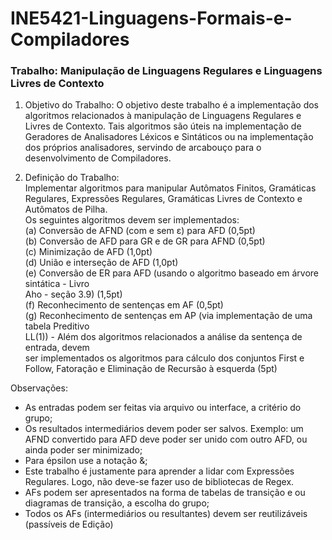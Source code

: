# INE5421-Linguagens-Formais-e-Compiladores

### Trabalho: Manipulação de Linguagens Regulares e Linguagens Livres de Contexto
1. Objetivo do Trabalho:
O objetivo deste trabalho é a implementação dos algoritmos relacionados à manipulação
de Linguagens Regulares e Livres de Contexto. Tais algoritmos são úteis na implementação de Geradores de Analisadores Léxicos e Sintáticos ou na implementação dos próprios
analisadores, servindo de arcabouço para o desenvolvimento de Compiladores.

2. Definição do Trabalho:\
Implementar algoritmos para manipular Autômatos Finitos, Gramáticas Regulares, Expressões Regulares, Gramáticas Livres de Contexto e Autômatos de Pilha.\
Os seguintes algoritmos devem ser implementados:\
(a) Conversão de AFND (com e sem ε) para AFD (0,5pt)\
(b) Conversão de AFD para GR e de GR para AFND (0,5pt)\
(c) Minimização de AFD (1,0pt)\
(d) União e interseção de AFD (1,0pt)\
(e) Conversão de ER para AFD (usando o algoritmo baseado em árvore sintática - Livro\
Aho - seção 3.9) (1,5pt)\
(f) Reconhecimento de sentenças em AF (0,5pt)\
(g) Reconhecimento de sentenças em AP (via implementação de uma tabela Preditivo\
LL(1)) - Além dos algoritmos relacionados a análise da sentença de entrada, devem\
ser implementados os algoritmos para cálculo dos conjuntos First e Follow, Fatoração e Eliminação de Recursão à esquerda (5pt)


Observações:
- As entradas podem ser feitas via arquivo ou interface, a critério do grupo;
- Os resultados intermediários devem poder ser salvos. Exemplo: um AFND convertido para AFD deve poder ser unido com outro AFD, ou ainda poder ser minimizado;
- Para épsilon use a notação &;
- Este trabalho é justamente para aprender a lidar com Expressões Regulares.
Logo, não deve-se fazer uso de bibliotecas de Regex.
- AFs podem ser apresentados na forma de tabelas de transição e ou diagramas de
transição, a escolha do grupo;
- Todos os AFs (intermediários ou resultantes) devem ser reutilizáveis (passíveis de
Edição)



